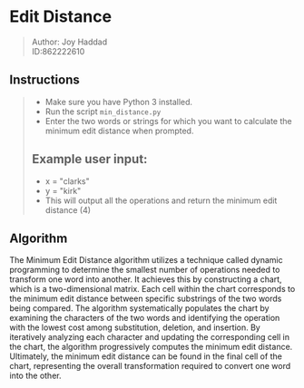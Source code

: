#  Edit Distance
 
 > Author: Joy Haddad <br>
 > ID:862222610

## Instructions
 > * Make sure you have Python 3 installed.
 > * Run the script `min_distance.py`
 > * Enter the two words or strings for which you want to calculate the minimum edit distance when prompted.
 > 
 > ## Example user input:
 > * x = "clarks"
 > * y = "kirk"
 > * This will output all the operations and return the minimum edit distance (4)

## Algorithm
The Minimum Edit Distance algorithm utilizes a technique called dynamic programming to determine the smallest number of operations needed to transform one word into another. It achieves this by constructing a chart, which is a two-dimensional matrix. Each cell within the chart corresponds to the minimum edit distance between specific substrings of the two words being compared. The algorithm systematically populates the chart by examining the characters of the two words and identifying the operation with the lowest cost among substitution, deletion, and insertion. By iteratively analyzing each character and updating the corresponding cell in the chart, the algorithm progressively computes the minimum edit distance. Ultimately, the minimum edit distance can be found in the final cell of the chart, representing the overall transformation required to convert one word into the other.
